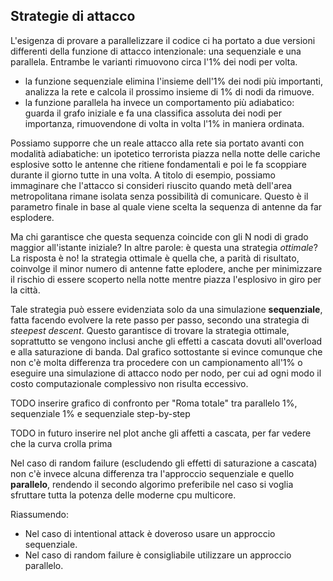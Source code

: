 
## Strategie di attacco

L'esigenza di provare a parallelizzare il codice ci ha portato a due versioni differenti della funzione di attacco intenzionale: una sequenziale e una parallela. Entrambe le varianti rimuovono circa l'1% dei nodi per volta.
* la funzione sequenziale elimina l'insieme dell'1% dei nodi più importanti, analizza la rete e calcola il prossimo insieme di 1% di nodi da rimuove.
* la funzione parallela ha invece un comportamento più adiabatico: guarda il grafo iniziale e fa una classifica assoluta dei nodi per importanza, rimuovendone di volta in volta l'1% in maniera ordinata.

Possiamo supporre che un reale attacco alla rete sia portato avanti con modalità adiabatiche: un ipotetico terrorista piazza nella notte delle cariche esplosive sotto le antenne che ritiene fondamentali e poi le fa scoppiare durante il giorno tutte in una volta.
A titolo di esempio, possiamo immaginare che l'attacco si consideri riuscito quando metà dell'area metropolitana rimane isolata senza possibilità di comunicare. Questo è il parametro finale in base al quale viene scelta la sequenza di antenne da far esplodere.

Ma chi garantisce che questa sequenza coincide con gli N nodi di grado maggior all'istante iniziale?
In altre parole: è questa una strategia *ottimale*?  
La risposta è no!
la strategia ottimale è quella che, a parità di risultato, coinvolge il minor numero di antenne fatte eplodere, anche per minimizzare il rischio di essere scoperto nella notte mentre piazza l'esplosivo in giro per la città.

Tale strategia può essere evidenziata solo da una simulazione **sequenziale**, fatta facendo evolvere la rete passo per passo, secondo una strategia di *steepest descent*. Questo garantisce di trovare la strategia ottimale, soprattutto se vengono inclusi anche gli effetti a cascata dovuti all'overload e alla saturazione di banda. Dal grafico sottostante si evince comunque che non c'è molta differenza tra procedere con un campionamento all'1% o eseguire una simulazione di attacco nodo per nodo, per cui ad ogni modo il costo computazionale complessivo non risulta eccessivo.

TODO inserire grafico di confronto per "Roma totale" tra parallelo 1%, sequenziale 1% e sequenziale step-by-step

TODO in futuro inserire nel plot anche gli affetti a cascata, per far vedere che la curva crolla prima

Nel caso di random failure (escludendo gli effetti di saturazione a cascata) non c'è invece alcuna differenza tra l'approccio sequenziale e quello **parallelo**, rendendo il secondo algorimo preferibile nel caso si voglia sfruttare tutta la potenza delle moderne cpu multicore.

Riassumendo:
* Nel caso di intentional attack è doveroso usare un approccio sequenziale.
* Nel caso di random failure è consigliabile utilizzare un approccio parallelo.



